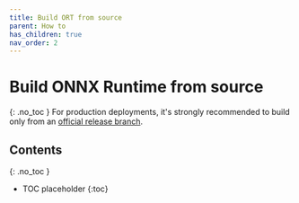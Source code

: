 ```yaml
---
title: Build ORT from source
parent: How to
has_children: true
nav_order: 2
---
```

# Build ONNX Runtime from source
{: .no_toc }
For production deployments, it's strongly recommended to build only from an [official release branch](https://github.com/microsoft/onnxruntime/releases). 

## Contents
{: .no_toc }

* TOC placeholder
{:toc}